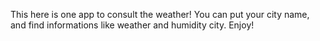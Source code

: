 This here is one app to consult the weather!
You can put your city name, and find informations like weather and humidity city.
Enjoy!
